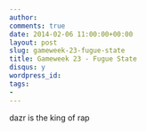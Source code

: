 ```yaml
---
author: 
comments: true
date: 2014-02-06 11:00:00+00:00
layout: post
slug: gameweek-23-fugue-state
title: Gameweek 23 - Fugue State
disqus: y
wordpress_id: 
tags: 
- 
---
```


dazr is the king of rap


